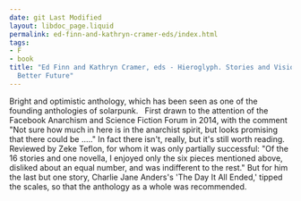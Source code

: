 ```yaml
---
date: git Last Modified
layout: libdoc_page.liquid
permalink: ed-finn-and-kathryn-cramer-eds/index.html
tags:
- F
- book
title: "Ed Finn and Kathryn Cramer, eds - Hieroglyph. Stories and Visions  for a
  Better Future"
---
```


Bright and optimistic anthology, which has been seen as  one of the founding anthologies of solarpunk.
 
First drawn to the attention of the Facebook Anarchism and  Science Fiction Forum in 2014, with the comment "Not sure how much in here is in  the anarchist spirit, but looks promising that there could be ....." In fact  there isn't, really, but it's still worth reading.
 
Reviewed by Zeke Teflon, for whom it was only partially  successful: "Of the 16 stories and one novella, I enjoyed only the six pieces  mentioned above, disliked about an equal number, and was indifferent to the  rest." But for him the last but one story, Charlie Jane Anders's 'The Day It All  Ended,' tipped the scales, so that the anthology as a whole was recommended.